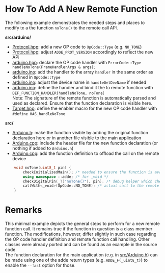 How To Add A New Remote Function
================================

The following example demonstrates the needed steps and places to modify to a the function `noTone()` to the remote call API.  

**src/arduino/**
- [Protocol.hpp](../src/arduino/Protocol.hpp): add a new OP code to `OpCode::Type` (e.g. `NO_TONE`)
- [Protocol.hpp](../src/arduino/Protocol.hpp): adjust `ADDE_PROT_VERSION` accordingly to reflect the new API
- [arduino.hpp](../src/arduino/arduino.hpp): declare the OP code handler with `ErrorCode::Type handleNoTone(FrameHandlerArgs & args);`
- [arduino.ino](../src/arduino/arduino.ino): add the handler to the array `handler` in the same order as defined in `OpCode::Type`
- [arduino.ino](../src/arduino/arduino.ino): adjust the device name in `handleGetDevName` if needed
- [arduino.ino](../src/arduino/arduino.ino): define the handler and bind it the to remote function with `DEF_FUNCTION_HANDLER(handleNoTone, noTone)`  
  Note: The signature of the remote function is automatically parsed and used as declared. Ensure that the function declaration is visible here.
- [Target.hpp](../src/arduino/Target.hpp): define the enabler macro for the new OP code handler with `#define HAS_handleNoTone`

**src/**
- [Arduino.h](../src/Arduino.h): make the function visible by adding the original function declaration here or in another file visible to the main application
- [Arduino.cpp](../src/Arduino.cpp): include the header file for the new function declaration (or nothing if added to `Arduino.h`)
- [Arduino.cpp](../src/Arduino.cpp): add the function definition to offload the call on the remote device
```.cpp
    void noTone(uint8_t pin) {
    	checkInitializedMain(); /* needed to ensure the function is available before setup() is called */
    	using namespace ::adde; /* for _void */
    	checkDigitalPin(_T("noTone()"), pin); /* debug helper which checks if the given pin is a digital pin (optional feature) */
    	callWith<_void>(OpCode::NO_TONE); /* actual call to the remote device */
    }
```

Remarks
=======

This minimal example depicts the general steps to perform for a new remote function call. It remains
true if the function in question is a class member function. The modifications, however, differ slightly
in such case regarding the OP code handler definition and remote function call handling. Other classes
were already ported and can be found as an example in the source code.  
The function declaration for the main application (e.g. in [src/Arduino.h](../src/Arduino.h)) can be made
using one of the adde return types (e.g. `ADDE_F(_uint8_t)`) to enable the `--fast` option for those.
